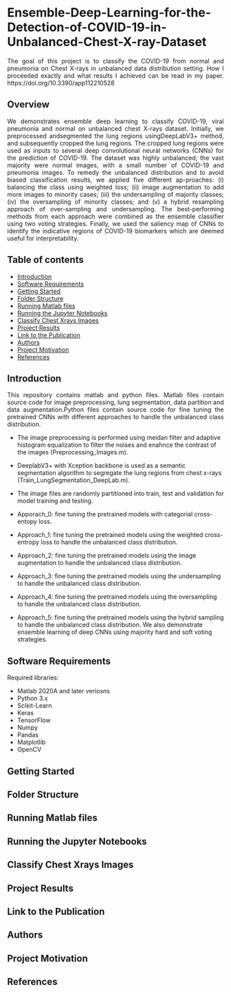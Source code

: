 # Ensemble-Deep-Learning-for-the-Detection-of-COVID-19-in-Unbalanced-Chest-X-ray-Dataset
<p align="justify">The goal of this project is to classify the COVID-19 from normal and pneumonia on Chest X-rays in unbalanced data distribution setting.         
How I proceeded exactly and what results I achieved can be read in my paper. https://doi.org/10.3390/app112210528</p>

## Overview
 <p align="justify">
       We demonstrates ensemble deep learning to classify COVID-19, viral pneumonia and normal on unbalanced chest X-rays dataset. Initially, we preprocessed andsegmented the lung regions usingDeepLabV3+ method, and subsequently cropped the lung regions. The cropped lung regions were used as inputs to several deep convolutional neural networks (CNNs) for the prediction of COVID-19. The dataset was highly unbalanced; the vast majority were normal images, with a small number of COVID-19 and pneumonia images. To remedy the unbalanced distribution and to avoid biased classification results, we applied five different ap-proaches:     (i) balancing the class using weighted loss;    (ii) image augmentation to add more images to minority cases;    (iii) the undersampling of majority classes;    (iv) the oversampling of minority classes; and     (v) a hybrid resampling approach of over-sampling and undersampling. The best-performing methods from each approach were combined as the ensemble classifier using two voting strategies. Finally, we used the saliency map of CNNs to identify the indicative regions of COVID-19 biomarkers which are deemed useful for interpretability.
</p>

## Table of contents
* [Introduction ](#introduction) 
* [Software Requirements](#software-requirements) 
* [Getting Started](#getting-started)
* [Folder Structure](#folder-structure)
* [Running Matlab files](#running-matlab-files)
* [Running the Jupyter Notebooks](#running-the-jupyter-notebooks)
* [Classify Chest Xrays Images](#classify-chest-xrays-images)
* [Project Results](#project-results)
* [Link to the Publication](#link-to-the-publication)
* [Authors](#authors)
* [Project Motivation](#project-motivation)
* [References](#references)

## Introduction 
<p align="justify"> This repository contains matlab and python files. Matlab files contain source code for image preprocessing, lung segmentation, data partition and data augmentation.Python files contain source code for fine tuning the pretrained CNNs with different approaches to handle the unbalanced class distribution. 
</p>

* The image preprocessing is performed using meidan filter and adaptive histogram equalization to filter the noises and enahnce the contrast of the images (Preprocessing_Images.m).
* DeeplabV3+ with Xception backbone is used as a semantic segmentation algorithm to segregate the lung regions from chest x-rays (Train_LungSegmentation_DeepLab.m). 
* The image files are randomly partitioned into train, test and validation for model training and testing.

* Apporach_0: fine tuning the pretrained models with categorial cross-entopy loss.
* Approach_1: fine tuning the pretrained models using the weighted cross-entropy loss to handle the unbalanced class distribution.
* Approach_2: fine tuning the pretrained models using the image augmentation to handle the unbalanced class distribution.
* Approach_3: fine tuning the pretrained models using the undersampling to handle the unbalanced class distribution.
* Approach_4: fine tuning the pretrained models using the oversampling to handle the unbalanced class distribution.
* Approach_5: fine tuning the pretrained models using the hybrid sampling to handle the unbalanced class distribution. We also demonstrate ensemble learning of deep CNNs using majority hard and soft voting strategies.

## Software Requirements
Required libraries:
* Matlab 2020A and later veriosns
* Python 3.x
* Scikit-Learn
* Keras
* TensorFlow
* Numpy
* Pandas
* Matplotlib
* OpenCV

## Getting Started

## Folder Structure

## Running Matlab files

## Running the Jupyter Notebooks

## Classify Chest Xrays Images

## Project Results

## Link to the Publication

## Authors

## Project Motivation

## References
